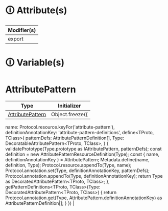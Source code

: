 # &#128712; Attribute(s)

| Modifier(s)                            |
|----------------------------------------|
| export |

# &#128712; Variable(s)

# AttributePattern

| Type                        | Initializer                       |
|-----------------------------|-----------------------------------|
| [AttributePattern](https://hamedfathi.gitbook.io/aurelia-2-doc-api/jit/interface/attribute-pattern/attributepattern) | Object.freeze({
name: Protocol.resource.keyFor('attribute-pattern'),
definitionAnnotationKey: 'attribute-pattern-definitions',
define<TProto, TClass>(
patternDefs: AttributePatternDefinition[],
Type: DecoratableAttributePattern<TProto, TClass>,
) {
validatePrototype(Type.prototype as IAttributePattern, patternDefs);
const definition = new AttributePatternResourceDefinition(Type);
const { name, definitionAnnotationKey } = AttributePattern;
Metadata.define(name, definition, Type);
Protocol.resource.appendTo(Type, name);
Protocol.annotation.set(Type, definitionAnnotationKey, patternDefs);
Protocol.annotation.appendTo(Type, definitionAnnotationKey);
return Type as DecoratedAttributePattern<TProto, TClass>;
},
getPatternDefinitions<TProto, TClass>(Type: DecoratedAttributePattern<TProto, TClass>) {
return Protocol.annotation.get(Type, AttributePattern.definitionAnnotationKey) as AttributePatternDefinition[];
}
}) |